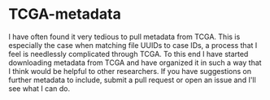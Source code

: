 # TCGA-metadata

I have often found it very tedious to pull metadata from TCGA. This is especially the case when matching file UUIDs to case IDs, a process that I feel is needlessly complicated through TCGA. To this end I have started downloading metadata from TCGA and have organized it in such a way that I think would be helpful to other researchers. If you have suggestions on further metadata to include, submit a pull request or open an issue and I'll see what I can do.
